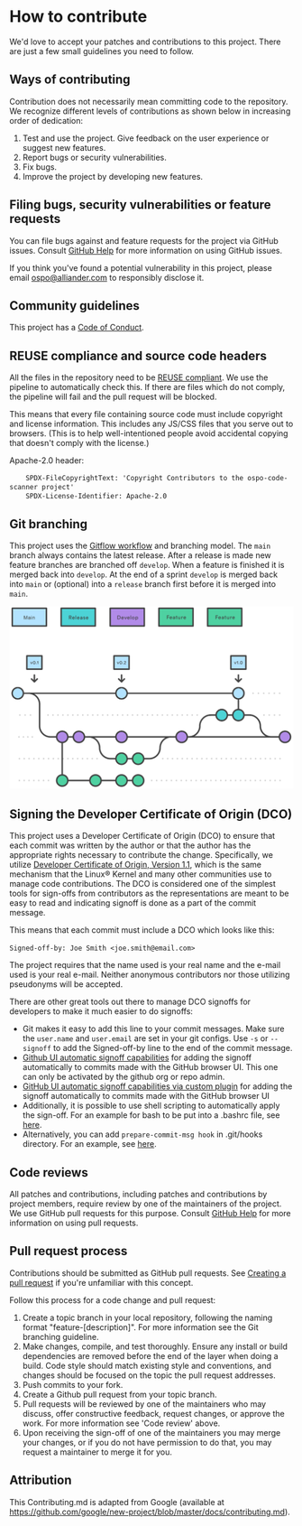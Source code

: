 <!--
SPDX-FileCopyrightText: Alliander N.V.

SPDX-License-Identifier: Apache-2.0
-->

# How to contribute

We'd love to accept your patches and contributions to this project. There are just a few small guidelines you need to follow.

## Ways of contributing

Contribution does not necessarily mean committing code to the repository.
We recognize different levels of contributions as shown below in increasing order of dedication:

1. Test and use the project. Give feedback on the user experience or suggest new features.
2. Report bugs or security vulnerabilities.
3. Fix bugs.
4. Improve the project by developing new features.


## Filing bugs, security vulnerabilities or feature requests

You can file bugs against and feature requests for the project via GitHub issues. Consult [GitHub Help](https://docs.github.com/en/free-pro-team@latest/github/managing-your-work-on-github/creating-an-issue) for more
information on using GitHub issues.

If you think you've found a potential vulnerability in this project, please
email ospo@alliander.com to responsibly disclose it.

## Community guidelines

This project has a [Code of Conduct](CODE_OF_CONDUCT.md).

## REUSE compliance and source code headers

All the files in the repository need to be [REUSE compliant](https://reuse.software/).
We use the pipeline to automatically check this.
If there are files which do not comply, the pipeline will fail and the pull request will be blocked.

This means that every file containing source code must include copyright and license
information. This includes any JS/CSS files that you serve out to
browsers. (This is to help well-intentioned people avoid accidental copying that
doesn't comply with the license.)

Apache-2.0 header:

```
    SPDX-FileCopyrightText: 'Copyright Contributors to the ospo-code-scanner project'
    SPDX-License-Identifier: Apache-2.0
```

## Git branching

This project uses the [Gitflow workflow](https://www.atlassian.com/git/tutorials/comparing-workflows/gitflow-workflow) and branching model. The `main` branch always contains the latest release. After a release is made new feature branches are branched off `develop`. When a feature is finished it is merged back into `develop`. At the end of a sprint `develop` is merged back into `main` or (optional) into a `release` branch first before it is merged into `main`.

![Gitflow](img/gitflow.svg)

## Signing the Developer Certificate of Origin (DCO)

This project uses a Developer Certificate of Origin (DCO) to ensure that each commit was written by the author or that the author has the appropriate rights necessary to contribute the change.
Specifically, we utilize [Developer Certificate of Origin, Version 1.1](http://developercertificate.org/), which is the same mechanism that the Linux® Kernel and many other communities use to manage code contributions.
The DCO is considered one of the simplest tools for sign-offs from contributors as the representations are meant to be easy to read and indicating signoff is done as a part of the commit message.

This means that each commit must include a DCO which looks like this:

`Signed-off-by: Joe Smith <joe.smith@email.com>`

The project requires that the name used is your real name and the e-mail used is your real e-mail.
Neither anonymous contributors nor those utilizing pseudonyms will be accepted.

There are other great tools out there to manage DCO signoffs for developers to make it much easier to do signoffs:
* Git makes it easy to add this line to your commit messages. Make sure the `user.name` and `user.email` are set in your git configs. Use `-s` or `--signoff` to add the Signed-off-by line to the end of the commit message.
* [Github UI automatic signoff capabilities](https://github.blog/changelog/2022-06-08-admins-can-require-sign-off-on-web-based-commits/) for adding the signoff automatically to commits made with the GitHub browser UI. This one can only be activated by the github org or repo admin.
* [GitHub UI automatic signoff capabilities via custom plugin]( https://github.com/scottrigby/dco-gh-ui ) for adding the signoff automatically to commits made with the GitHub browser UI
* Additionally, it is possible to use shell scripting to automatically apply the sign-off. For an example for bash to be put into a .bashrc file, see [here](https://wiki.lfenergy.org/display/HOME/Contribution+and+Compliance+Guidelines+for+LF+Energy+Foundation+hosted+projects).
* Alternatively, you can add `prepare-commit-msg hook` in .git/hooks directory. For an example, see [here](https://github.com/Samsung/ONE-vscode/wiki/ONE-vscode-Developer's-Certificate-of-Origin).

## Code reviews

All patches and contributions, including patches and contributions by project members, require review by one of the maintainers of the project. We use GitHub pull requests for this purpose. Consult
[GitHub Help](https://help.github.com/articles/about-pull-requests/) for more information on using pull requests.

## Pull request process
Contributions should be submitted as GitHub pull requests. See [Creating a pull request](https://docs.github.com/en/github/collaborating-with-issues-and-pull-requests/creating-a-pull-request) if you're unfamiliar with this concept.

Follow this process for a code change and pull request:

1. Create a topic branch in your local repository, following the naming format
"feature-[description]". For more information see the Git branching guideline.
1. Make changes, compile, and test thoroughly. Ensure any install or build dependencies are removed before the end of the layer when doing a build. Code style should match existing style and conventions, and changes should be focused on the topic the pull request addresses.
1. Push commits to your fork.
1. Create a Github pull request from your topic branch.
1. Pull requests will be reviewed by one of the maintainers who may discuss, offer constructive feedback, request changes, or approve the work. For more information see 'Code review' above.
1. Upon receiving the sign-off of one of the maintainers you may merge your changes, or if you
   do not have permission to do that, you may request a maintainer to merge it for you.

## Attribution

This Contributing.md is adapted from Google (available at https://github.com/google/new-project/blob/master/docs/contributing.md).
